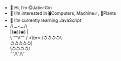 - 👋 Hi, I’m @Jatin-Giri
- 👀 I’m interested in 🖥Computers, Machine☄️, 🌱Plants 
- 🌱 I’m currently learning JavaScript
- /\︵-︵/\\ </br>
  |(◉)(◉) | </br>
  \ ︶V︶ / <\br>
  /↺↺↺↺\\ </br>
  ↺↺↺↺↺| </br>
  \↺↺↺↺/ </br>
  ¯¯/\¯/\¯ </br>
<!--- - 💞️ I’m looking to collaborate on ... 
- 📫 How to reach me ...
- 😄 Pronouns: ...
- ⚡ Fun fact: ...
--->
<!---
Jatin-Giri/Jatin-Giri is a ✨ special ✨ repository because its `README.md` (this file) appears on your GitHub profile.
You can click the Preview link to take a look at your changes.
--->
